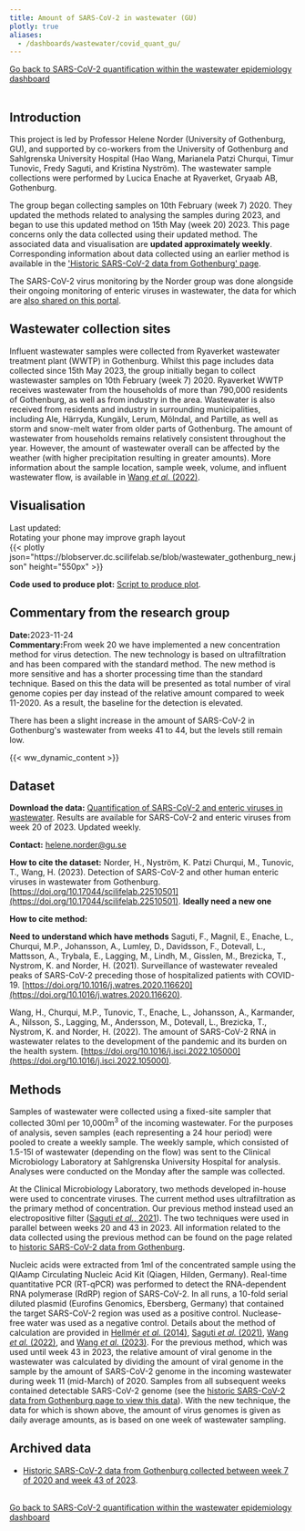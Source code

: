 ```yaml
---
title: Amount of SARS-CoV-2 in wastewater (GU)
plotly: true
aliases:
  - /dashboards/wastewater/covid_quant_gu/
---
```


<div class="mt-3">
  <a href="/dashboards/wastewater/covid_quantification/"><i class="bi bi-arrow-left-circle-fill"></i> Go back to SARS-CoV-2 quantification within the wastewater epidemiology dashboard</a>
</div>
<br>

## Introduction

This project is led by Professor Helene Norder (University of Gothenburg, GU), and supported by co-workers from the University of Gothenburg and Sahlgrenska University Hospital (Hao Wang, Marianela Patzi Churqui, Timur Tunovic, Fredy Saguti, and Kristina Nyström). The wastewater sample collections were performed by Lucica Enache at Ryaverket, Gryaab AB, Gothenburg.

The group began collecting samples on 10th February (week 7) 2020. They updated the methods related to analysing the samples during 2023, and began to use this updated method on 15th May (week 20) 2023. This page concerns only the data collected using their updated method. The associated data and visualisation are **updated approximately weekly**. Corresponding information about data collected using an earlier method is available in the ['Historic SARS-CoV-2 data from Gothenburg' page](/dashboards/wastewater/covid_quantification/historic_covid_gu/).

The SARS-CoV-2 virus monitoring by the Norder group was done alongside their ongoing monitoring of enteric viruses in wastewater, the data for which are [also shared on this portal](/dashboards/wastewater/enteric_quantification/).

## Wastewater collection sites

Influent wastewater samples were collected from Ryaverket wastewater treatment plant (WWTP) in Gothenburg. Whilst this page includes data collected since 15th May 2023, the group initially began to collect wastewaster samples on 10th February (week 7) 2020. Ryaverket WWTP receives wastewater from the households of more than 790,000 residents of Gothenburg, as well as from industry in the area. Wastewater is also received from residents and industry in surrounding municipalities, including Ale, Härryda, Kungälv, Lerum, Mölndal, and Partille, as well as storm and snow-melt water from older parts of Gothenburg. The amount of wastewater from households remains relatively consistent throughout the year. However, the amount of wastewater overall can be affected by the weather (with higher precipitation resulting in greater amounts). More information about the sample location, sample week, volume, and influent wastewater flow, is available in [Wang _et al._ (2022)](https://pubmed.ncbi.nlm.nih.gov/36035197/).

## Visualisation

<div class="alert alert-info">Last updated: <span id="last_modified_gu"></span></div>

<div class="d-md-none alert alert-info">
  Rotating your phone may improve graph layout
</div>

 <div class="plot_wrapper mb-3">
  <div class="table-responsive">{{< plotly json="https://blobserver.dc.scilifelab.se/blob/wastewater_gothenburg_new.json" height="550px" >}}</div>
</div>

**Code used to produce plot:** [Script to produce plot](https://github.com/ScilifelabDataCentre/covid-portal-visualisations/blob/main/wastewater/gothenburg_covid.py).

## Commentary from the research group

<div><b>Date:</b>2023-11-24</span><br><b>Commentary:</b>From week 20 we have implemented a new concentration method for virus detection. The new technology is based on ultrafiltration and has been compared with the standard method. The new method is more sensitive and has a shorter processing time than the standard technique. Based on this the data will be presented as total number of viral genome copies per day instead of the relative amount compared to week 11-2020. As a result, the baseline for the detection is elevated.

There has been a slight increase in the amount of SARS-CoV-2 in Gothenburg's wastewater from weeks 41 to 44, but the levels still remain low.

</div>
<!-- <div><b>Date:</b><span id="gu_comment_date"></span><br><b>Commentary:</b><span id="gu_comment"></span></div> -->

{{< ww_dynamic_content >}}

## Dataset

**Download the data:** [Quantification of SARS-CoV-2 and enteric viruses in wastewater](https://blobserver.dc.scilifelab.se/blob/wastewater_data_gu_allviruses.xlsx). Results are available for SARS-CoV-2 and enteric viruses from week 20 of 2023. Updated weekly.

**Contact:** <helene.norder@gu.se>

**How to cite the dataset:** Norder, H., Nyström, K. Patzi Churqui, M., Tunovic, T., Wang, H. (2023). Detection of SARS-CoV-2 and other human enteric viruses in wastewater from Gothenburg. [https://doi.org/10.17044/scilifelab.22510501](https://doi.org/10.17044/scilifelab.22510501). **Ideally need a new one**

**How to cite method:**

**Need to understand which have methods**
Saguti, F., Magnil, E., Enache, L., Churqui, M.P., Johansson, A., Lumley, D., Davidsson, F., Dotevall, L., Mattsson, A., Trybala, E., Lagging, M., Lindh, M., Gisslen, M., Brezicka, T., Nystrom, K. and Norder, H. (2021). Surveillance of wastewater revealed peaks of SARS-CoV-2 preceding those of hospitalized patients with COVID-19. [https://doi.org/10.1016/j.watres.2020.116620](https://doi.org/10.1016/j.watres.2020.116620).

Wang, H., Churqui, M.P., Tunovic, T., Enache, L., Johansson, A., Karmander, A., Nilsson, S., Lagging, M., Andersson, M., Dotevall, L., Brezicka, T., Nystrom, K. and Norder, H. (2022). The amount of SARS-CoV-2 RNA in wastewater relates to the development of the pandemic and its burden on the health system. [https://doi.org/10.1016/j.isci.2022.105000](https://doi.org/10.1016/j.isci.2022.105000).

## Methods

Samples of wastewater were collected using a fixed-site sampler that collected 30ml per 10,000m<sup>3</sup> of the incoming wastewater. For the purposes of analysis, seven samples (each representing a 24 hour period) were pooled to create a weekly sample. The weekly sample, which consisted of 1.5-15l of wastewater (depending on the flow) was sent to the Clinical Microbiology Laboratory at Sahlgrenska University Hospital for analysis. Analyses were conducted on the Monday after the sample was collected.

At the Clinical Microbiology Laboratory, two methods developed in-house were used to concentrate viruses. The current method uses ultrafiltration as the primary method of concentration. Our previous method instead used an electropositive filter ([Saguti _et al._, 2021](https://pubmed.ncbi.nlm.nih.gov/33212338/)). The two techniques were used in parallel between weeks 20 and 43 in 2023. All information related to the data collected using the previous method can be found on the page related to [historic SARS-CoV-2 data from Gothenburg](/dashboards/wastewater/covid_quantification/historic_covid_gu/).

Nucleic acids were extracted from 1ml of the concentrated sample using the QIAamp Circulating Nucleic Acid Kit (Qiagen, Hilden, Germany). Real-time quantitative PCR (RT-qPCR) was performed to detect the RNA-dependent RNA polymerase (RdRP) region of SARS-CoV-2. In all runs, a 10-fold serial diluted plasmid (Eurofins Genomics, Ebersberg, Germany) that contained the target SARS-CoV-2 region was used as a positive control. Nuclease-free water was used as a negative control. Details about the method of calculation are provided in [Hellmér _et al._ (2014)](https://doi.org/10.1128/AEM.01981-14), [Saguti _et al._ (2021)](https://pubmed.ncbi.nlm.nih.gov/33212338/), [Wang _et al._ (2022)](https://doi.org/10.1016/j.isci.2022.105000), and [Wang _et al._ (2023)](https://doi.org/10.1016/j.scitotenv.2023.165012). For the previous method, which was used until week 43 in 2023, the relative amount of viral genome in the wastewater was calculated by dividing the amount of viral genome in the sample by the amount of SARS-CoV-2 genome in the incoming wastewater during week 11 (mid-March) of 2020. Samples from all subsequent weeks contained detectable SARS-CoV-2 genome (see the [historic SARS-CoV-2 data from Gothenburg page to view this data](/dashboards/wastewater/covid_quantification/historic_covid_gu/)). With the new technique, the data for which is shown above, the amount of virus genomes is given as daily average amounts, as is based on one week of wastewater sampling.

## Archived data

- [Historic SARS-CoV-2 data from Gothenburg collected between week 7 of 2020 and week 43 of 2023](/dashboards/wastewater/covid_quantification/historic_covid_gu/).

<br>
<div class="mt-3">
  <a href="/dashboards/wastewater/covid_quantification/"><i class="bi bi-arrow-left-circle-fill"></i> Go back to SARS-CoV-2 quantification within the wastewater epidemiology dashboard</a>
</div>
